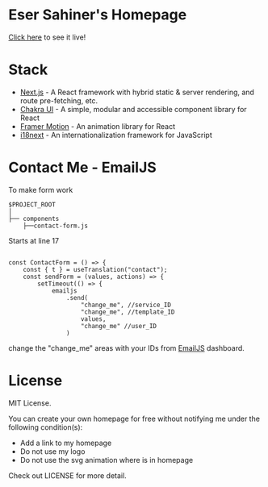 # Eser Sahiner's Homepage

[Click here](https://www.esersahiner.com/) to see it live!

# Stack

 - [Next.js](https://nextjs.org/) - A React framework with hybrid static & server rendering, and route pre-fetching, etc.
 - [Chakra UI](https://chakra-ui.com/) - A simple, modular and accessible component library for React
 - [Framer Motion](https://www.framer.com/motion/) - An animation library for React
 - [i18next](https://www.i18next.com/) - An internationalization framework for JavaScript

# Contact Me - EmailJS

To make form work

```
$PROJECT_ROOT
│
├── components
    ├──contact-form.js
```

Starts at line 17

```

const ContactForm = () => {
    const { t } = useTranslation("contact");
    const sendForm = (values, actions) => {
        setTimeout(() => {
            emailjs
                .send(
                    "change_me", //service_ID
                    "change_me", //template_ID
                    values,
                    "change_me" //user_ID
                )
```

change the "change_me" areas with your IDs from [EmailJS](https://dashboard.emailjs.com/) dashboard. 

# License

MIT License.

You can create your own homepage for free without notifying me under the following condition(s):

 - Add a link to my homepage
 - Do not use my logo
 - Do not use the svg animation where is in homepage

Check out LICENSE for more detail.

